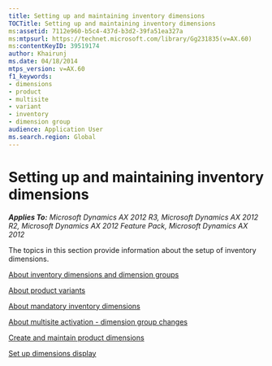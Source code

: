 ```yaml
---
title: Setting up and maintaining inventory dimensions
TOCTitle: Setting up and maintaining inventory dimensions
ms:assetid: 7112e960-b5c4-437d-b3d2-39fa51ea327a
ms:mtpsurl: https://technet.microsoft.com/library/Gg231835(v=AX.60)
ms:contentKeyID: 39519174
author: Khairunj
ms.date: 04/18/2014
mtps_version: v=AX.60
f1_keywords:
- dimensions
- product
- multisite
- variant
- inventory
- dimension group
audience: Application User
ms.search.region: Global
---
```


# Setting up and maintaining inventory dimensions 


_**Applies To:** Microsoft Dynamics AX 2012 R3, Microsoft Dynamics AX 2012 R2, Microsoft Dynamics AX 2012 Feature Pack, Microsoft Dynamics AX 2012_

The topics in this section provide information about the setup of inventory dimensions.

[About inventory dimensions and dimension groups](about-inventory-dimensions-and-dimension-groups.md)

[About product variants](about-product-variants.md)

[About mandatory inventory dimensions](about-mandatory-inventory-dimensions.md)

[About multisite activation - dimension group changes](about-multisite-activation-dimension-group-changes.md)

[Create and maintain product dimensions](create-and-maintain-product-dimensions.md)

[Set up dimensions display](set-up-dimensions-display.md)

  


